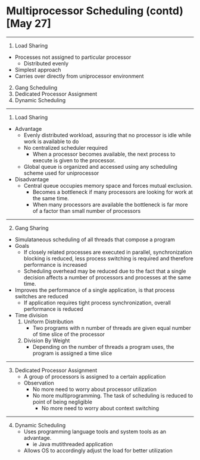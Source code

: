 # Multiprocessor Scheduling (contd) [May 27]
-------------
1. Load Sharing
- Processes not assigned to particular processor 
    - Distributed evenly
- Simplest approach
- Carries over directly from uniprocessor environment

2. Gang Scheduling
3. Dedicated Processor Assignment
4. Dynamic Scheduling
-------------
1. Load Sharing
- Advantage
    - Evenly distributed workload, assuring that no processor is idle while work is available to do
    - No centralized scheduler required
        - When a processor becomes available, the next process to execute is given to the processor.
    - Global queue is organized and accessed using any scheduling scheme used for uniprocessor 
- Disadvantage
    - Central queue occupies memory space and forces mutual exclusion.
        - Becomes a bottleneck if many processors are looking for work at the same time.
        - When many processors are available the bottleneck is far more of a factor than small number of processors

------------- 
2. Gang Sharing
- Simulataneous scheduling of all threads that compose a program
- Goals
    - If closely related processes are executed in parallel, synchronization blocking is reduced, less process switching is required and therefore performance is increased
    - Scheduling overhead may be reduced due to the fact that a single decision affects a number of processors and processes at the same time.
- Improves the performance of a single application, is that process switches are reduced
    - If application requires tight process synchronization, overall performance is reduced
- Time division
    1. Uniform Distribution
        - Two programs with n number of threads are given equal number of time slice of the processor
    2. Division By Weight
        - Depending on the number of threads a program uses, the program is assigned a time slice
------------- 
3. Dedicated Processor Assignment
    - A group of processors is assigned to a certain application
    - Observation
        - No more need to worry about processor utilization
        - No more multiprogramming. The task of scheduling is reduced to point of being negligible
            - No more need to worry about context switching
------------- 
4. Dynamic Scheduling
    - Uses programming language tools and system tools as an advantage. 
        - ie Java mutithreaded application
    - Allows OS to accordingly adjust the load for better utilization

